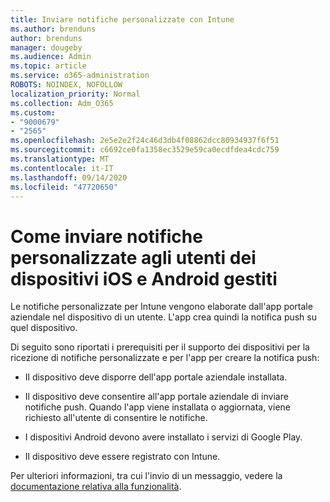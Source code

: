 ```yaml
---
title: Inviare notifiche personalizzate con Intune
ms.author: brenduns
author: brenduns
manager: dougeby
ms.audience: Admin
ms.topic: article
ms.service: o365-administration
ROBOTS: NOINDEX, NOFOLLOW
localization_priority: Normal
ms.collection: Adm_O365
ms.custom:
- "9000679"
- "2565"
ms.openlocfilehash: 2e5e2e2f24c46d3db4f08862dcc80934937f6f51
ms.sourcegitcommit: c6692ce0fa1358ec3529e59ca0ecdfdea4cdc759
ms.translationtype: MT
ms.contentlocale: it-IT
ms.lasthandoff: 09/14/2020
ms.locfileid: "47720650"
---
```

# <a name="how-to-send-custom-notifications-to-the-users-of-managed-ios-and-android-devices"></a>Come inviare notifiche personalizzate agli utenti dei dispositivi iOS e Android gestiti

Le notifiche personalizzate per Intune vengono elaborate dall'app portale aziendale nel dispositivo di un utente. L'app crea quindi la notifica push su quel dispositivo.

Di seguito sono riportati i prerequisiti per il supporto dei dispositivi per la ricezione di notifiche personalizzate e per l'app per creare la notifica push:

- Il dispositivo deve disporre dell'app portale aziendale installata.  

- Il dispositivo deve consentire all'app portale aziendale di inviare notifiche push. Quando l'app viene installata o aggiornata, viene richiesto all'utente di consentire le notifiche.

- I dispositivi Android devono avere installato i servizi di Google Play.

- Il dispositivo deve essere registrato con Intune.

Per ulteriori informazioni, tra cui l'invio di un messaggio, vedere la [documentazione relativa alla funzionalità](https://docs.microsoft.com/intune/custom-notifications).
